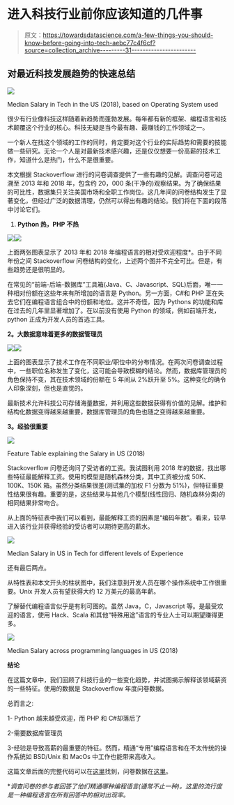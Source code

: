 # 进入科技行业前你应该知道的几件事

> 原文：<https://towardsdatascience.com/a-few-things-you-should-know-before-going-into-tech-aebc77c4f6cf?source=collection_archive---------31----------------------->

## 对最近科技发展趋势的快速总结

![](img/a9639de640568cbb53c49f1044150f7a.png)

Median Salary in Tech in the US (2018), based on Operating System used

很少有行业像科技这样随着新趋势而蓬勃发展。每年都有新的框架、编程语言和技术颠覆这个行业的核心。科技无疑是当今最有趣、最赚钱的工作领域之一。

一个新人在找这个领域的工作的同时，肯定要对这个行业的实际趋势和需要的技能做一些研究。无论一个人是对最新技术感兴趣，还是仅仅想要一份高薪的技术工作，知道什么是热门，什么不是很重要。

本文根据 Stackoverflow 进行的问卷调查提供了一些有趣的见解。调查问卷可追溯至 2013 年和 2018 年，包含约 20，000 条(干净的)观察结果。为了确保结果的可比性，数据集只关注美国市场和全职工作岗位。这几年间的问卷结构发生了显著变化，但经过广泛的数据清理，仍然可以得出有趣的结论。我们将在下面的段落中讨论它们。

1.  **Python 热，PHP 不热**

![](img/b4a94b6ae8e11b2d518de4934518a520.png)![](img/359bb0b0e9eac2aaf8c35a12390efd50.png)

上面两张图表显示了 2013 年和 2018 年编程语言的相对受欢迎程度*。由于不同年份之间 Stackoverflow 问卷结构的变化，上述两个图并不完全可比。但是，有些趋势还是很明显的。

在常见的“前端-后端-数据库”工具箱(Java、C、Javascript、SQL)后面，唯一一种相对份额在这些年来有所增加的语言是 Python。另一方面，C#和 PHP 正在失去它们在编程语言组合中的份额和地位。这并不奇怪，因为 Pythons 的功能和库在过去的几年里显著增加了。在以前没有使用 Python 的领域，例如前端开发，python 正成为开发人员的首选工具。

**2。大数据意味着更多的数据管理员**

![](img/8697ec8492f518638311f9d73b03a2c7.png)![](img/ca73de133134c3684f05e36fe312a26a.png)

上面的图表显示了技术工作在不同职业/职位中的分布情况。在两次问卷调查过程中，一些职位名称发生了变化，这可能会导致模糊的结论。然而，数据库管理员的角色保持不变，其在技术领域的份额在 5 年间从 2%跃升至 5%。这种变化的确令人印象深刻，但也是直觉的。

最新技术允许科技公司存储海量数据，并利用这些数据获得有价值的见解。维护和结构化数据变得越来越重要，数据库管理员的角色也随之变得越来越重要。

**3。经验很重要**

![](img/74c95d1348b0ba163ae6c50cc4ba752c.png)

Feature Table explaining the Salary in US (2018)

Stackoverflow 问卷还询问了受访者的工资。我试图利用 2018 年的数据，找出哪些特征最能解释工资。使用的模型是随机森林分类，其中工资被分成 50K、100K、150K 箱。虽然分类结果很差(测试集的加权 F1 分数为 51%)，但特征重要性结果很有趣。重要的是，这些结果与其他几个模型(线性回归、随机森林分类)的相同结果非常吻合。

从上面的特征表中我们可以看到，最能解释工资的因素是“编码年数”。看来，较早进入该行业并获得经验的受访者可以期待更高的薪水。

![](img/9b84bda88981be92620bd132d149642f.png)

Median Salary in US in Tech for different levels of Experience

还有最后两点。

从特性表和本文开头的柱状图中，我们注意到开发人员在哪个操作系统中工作很重要。Unix 开发人员有望获得大约 12 万美元的最高年薪。

了解替代编程语言似乎是有利可图的。虽然 Java，C，Javascript 等。是最受欢迎的语言，使用 Hack、Scala 和其他“特殊用途”语言的专业人士可以期望赚得更多。

![](img/5bc684c509f61688333309b10f7cfa4d.png)

Median Salary across programming languages in US (2018)

**结论**

在这篇文章中，我们回顾了科技行业的一些变化趋势，并试图揭示解释该领域薪资的一些特征。使用的数据是 Stackoverflow 年度问卷数据。

总而言之:

1- Python 越来越受欢迎，而 PHP 和 C#却落后了

2-需要数据库管理员

3-经验是导致高薪的最重要的特征。然而，精通“专用”编程语言和在不太传统的操作系统如 BSD/Unix 和 MacOs 中工作也能带来高收入。

这篇文章后面的完整代码可以在[这里](https://github.com/maleckicoa/IT-Trends)找到，问卷数据在[这里](https://insights.stackoverflow.com/survey)。

**调查问卷的参与者回答了他们精通哪种编程语言(通常不止一种)。这里的流行度是一种编程语言在所有回答中的相对出现率。*